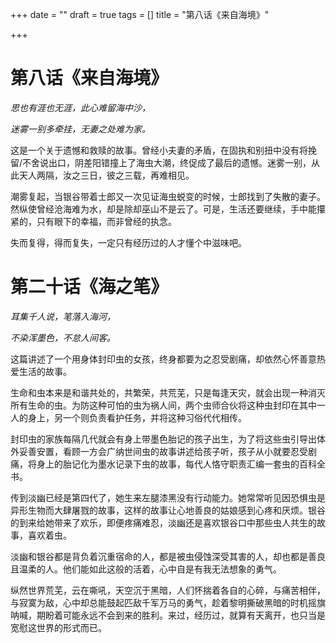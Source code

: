 +++
date = ""
draft = true
tags = []
title = "第八话《来自海境》"

+++
# 第八话《来自海境》

_思也有涯也无涯，此心难留海中沙，_

_迷雾一别多牵挂，无妻之处难为家。_

这是一个关于遗憾和救赎的故事。曾经小夫妻的矛盾，在固执和别扭中没有将挽留/不舍说出口，阴差阳错撞上了海虫大潮，终促成了最后的遗憾。迷雾一别，从此天人两隔，汝之三日，彼之三载，再难相见。

潮雾复起，当银谷带着士郎又一次见证海虫蜕变的时候，士郎找到了失散的妻子。然纵使曾经沧海难为水，却是除却巫山不是云了。可是，生活还要继续，手中能攥紧的，只有眼下的幸福，而非曾经的执念。

失而复得，得而复失，一定只有经历过的人才懂个中滋味吧。

# 第二十话《海之笔》

_耳集千人说，笔落入海河，_

_不染浑墨色，不怠人间客。_

这篇讲述了一个用身体封印虫的女孩，终身都要为之忍受剧痛，却依然心怀善意热爱生活的故事。

生命和虫本来是和谐共处的，共繁荣，共荒芜，只是每逢天灾，就会出现一种消灭所有生命的虫。为防这种可怕的虫为祸人间，两个虫师合伙将这种虫封印在其中一人的身上，另一个则负责看护任务，并将这种习俗代代相传。

封印虫的家族每隔几代就会有身上带墨色胎记的孩子出生，为了将这些虫引导出体外妥善安置，看顾一方会广纳世间虫的故事讲述给孩子听，孩子从小就要忍受剧痛，将身上的胎记化为墨水记录下虫的故事，每代人恪守职责汇编一套虫的百科全书。

传到淡幽已经是第四代了，她生来左腿漆黑没有行动能力。她常常听见因恐惧虫是异形生物而大肆屠戮的故事，这样的故事让心地善良的姑娘感到心疼和厌烦。银谷的到来给她带来了欢乐，即便疼痛难忍，淡幽还是喜欢银谷口中那些虫人共生的故事，喜欢着虫。

淡幽和银谷都是背负着沉重宿命的人，都是被虫侵蚀深受其害的人，却也都是善良且温柔的人。他们能如此这般的活着，心中自是有我无法想象的勇气。

纵然世界荒芜，云在嘶吼，天空沉于黑暗，人们怀揣着各自的心碎，与痛苦相伴，与寂寞为敌，心中却总能鼓起匹敌千军万马的勇气，趁着黎明撕破黑暗的时机摇旗呐喊，期盼着可能永远不会到来的胜利。来过，经历过，就算有天离开，也只当是宽慰这世界的形式而已。